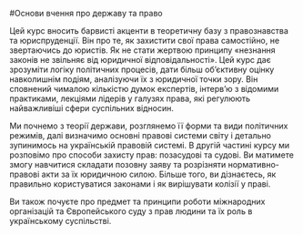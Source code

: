 #Основи вчення про державу та право

  <p>Цей курс вносить барвисті акценти в теоретичну базу з правознавства та юриспруденції. Він про те, як захистити свої права самостійно, не звертаючись до юристів.  Як не стати жертвою принципу «незнання законів не звільняє від юридичної відповідальності». Цей курс дає зрозуміти логіку політичних процесів, дати більш об’єктивну оцінку навколишнім подіям, аналізуючи їх з юридичної точки зору.
Він сповнений чималою кількістю думок експертів, інтерв’ю з відомими практиками, лекціями лідерів у галузях права, які регулюють найважливіші сфери суспільних відносин.</p>
  <p>Ми почнемо з теорії держави, розглянемо її форми та види політичних режимів, далі визначимо основні правові системи світу і детально зупинимось на українській правовій системі. В другій частині курсу ми розповімо про способи захисту прав: позасудові та судові. Ви матимете змогу навчитися складати позовну заяву та розрізняти нормативно-правові акти за їх юридичною силою. Більше того, ви дізнаєтесь, як правильно користуватися законами і як вирішувати колізії у праві.</p> 
  <p>Ви також почуєте про предмет та принципи роботи міжнародних організацій та Європейського суду з прав людини та їх роль в українському суспільстві.</p>